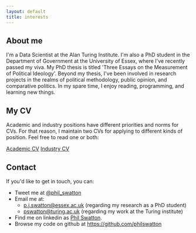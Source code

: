 ```yaml
---
layout: default
title: interests
---
```


## About me

I'm a Data Scientist at the Alan Turing Institute. I'm also a PhD student in the Department of Government at the University of Essex, where I've recently passed my viva. My PhD thesis is titled 'Three Essays on the Measurement of Political Ideology'. Beyond my thesis, I've been involved in research projects in the realms of political methodology, public opinion, and comparative politics. In my spare time, I enjoy reading, programming, and learning new things.

## My CV

Academic and industry positions have different priorities and norms for CVs. For that reason, I maintain two CVs for applying to different kinds of position. Feel free to read one or both:

<div class="cv-div">
    <a href="Phil_Swatton_Academic_CV.pdf">Academic CV</a>
    <a href="Phil_Swatton_Industry_CV.pdf">Industry CV</a>
</div>

## Contact

If you'd like to get in touch, you can:

- Tweet me at [@phil_swatton](https://twitter.com/phil_swatton)
- Email me at:
  - [p.j.swatton@essex.ac.uk](mailto:p.j.swatton@essex.ac.uk) (regarding my research as a PhD student)
  - [pswatton@turing.ac.uk](pswatton@turing.ac.uk) (regarding my work at the Turing institute)
- Find me on linkedin as [Phil Swatton](https://www.linkedin.com/in/philswatton/).
- Browse my code on github at <https://github.com/philswatton>
